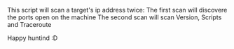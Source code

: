 This script will scan a target's ip address twice:
    The first scan will discovere the ports open on the machine
    The second scan will scan Version, Scripts and Traceroute


Happy huntind :D
